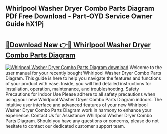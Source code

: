 ## Whirlpool Washer Dryer Combo Parts Diagram PDf Free Download - Part-OYD Service Owner Guide hX1Pj

# <h2><a href="http://dftbnp.blite.top/?on=Whirlpool+Washer+Dryer+Combo+Parts+Diagram">🔗Download New 👉🔴 Whirlpool Washer Dryer Combo Parts Diagram</a></h2>

[![Whirlpool Washer Dryer Combo Parts Diagram download](https://i.imgur.com/lujVjoI.png)](http://dftbnp.blite.top/?on=Whirlpool+Washer+Dryer+Combo+Parts+Diagram)
Welcome to the user manual for your recently bought Whirlpool Washer Dryer Combo Parts Diagram. This guide is here to help you navigate the features and functions of your product with ease. Inside, you will find detailed instructions for installation, operation, maintenance, and troubleshooting. Safety Precautions for Indoor Use Please adhere to all safety precautions when using your new Whirlpool Washer Dryer Combo Parts Diagram indoors. The intuitive user interface and advanced features of your new Whirlpool Washer Dryer Combo Parts Diagram work in harmony to enhance your experience. Contact Us for Assistance Whirlpool Washer Dryer Combo Parts Diagram. Should you have any questions or concerns, please do not hesitate to contact our dedicated customer support team.

